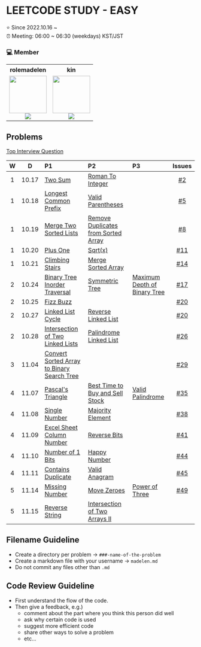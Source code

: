 # LEETCODE STUDY - EASY

⭐️ Since 2022.10.16 ~ <br />
⏰ Meeting: 06:00 ~ 06:30 (weekdays) KST/JST

### 💻 Member

<table>
  <tr>
    <th>rolemadelen</th>
    <th>kin</th>
  </tr>
  <tr>
   <td align="center">
      <a href="https://github.com/rolemadelen">
       <img src="https://avatars.githubusercontent.com/u/101682300?v=4" width="100px;" alt=""/>
       <br />
     </a>
     <sub>
      <img src="https://img.shields.io/badge/typescript-%23007ACC.svg?style=for-the-badge&logo=typescript&logoColor=white"/>
     </sub>
    </td>
   <td align="center">
     <a href="https://github.com/yangchoi">
       <img src="https://avatars.githubusercontent.com/u/48708746?v=4" width="100px;" alt=""/>
       <br />
     </a>
     <sub>
       <img src="https://img.shields.io/badge/python-3670A0?style=for-the-badge&logo=python&logoColor=ffdd54"/>
    </sub>
    </td>
  </tr>
</table>

## Problems
[Top Interview Question](https://leetcode.com/problem-list/top-interview-questions/?difficulty=EASY&page=1&sorting=W3sic29ydE9yZGVyIjoiREVTQ0VORElORyIsIm9yZGVyQnkiOiJGUk9OVEVORF9JRCJ9XQ%3D%3D)


|  W  |   D   | P1                                                  | P2                                          | P3                                    |   Issues   |
| :-: | :---: | :-------------------------------------------------- | :------------------------------------------ | :------------------------------------ | :--------: |
|  1  | 10.17 | [Two Sum][ip2]                                      | [Roman To Integer][ip13]                    |                                       |  [#2][i2]  |
|  1  | 10.18 | [Longest Common Prefix][ip14]                       | [Valid Parentheses][ip20]                   |                                       |  [#5][i5]  |
|  1  | 10.19 | [Merge Two Sorted Lists][ip21]                      | [Remove Duplicates from Sorted Array][ip26] |                                       |  [#8][i8]  |
|  1  | 10.20 | [Plus One][ip66]                                    | [Sqrt(x)][ip26]                             |                                       | [#11][i11] |
|  1  | 10.21 | [Climbing Stairs][ip70]                             | [Merge Sorted Array][ip88]                  |                                       | [#14][i14] |
|  2  | 10.24 | [Binary Tree Inorder Traversal][ip94]               | [Symmetric Tree][ip101]                     | [Maximum Depth of Binary Tree][ip104] | [#17][i17] |
|  2  | 10.25 | [Fizz Buzz][ip412]                                  |                                             |                                       | [#20][i20] |
|  2  | 10.27 | [Linked List Cycle][ip141]                          | [Reverse Linked List][ip206]                |                                       | [#20][i20] |
|  2  | 10.28 | [Intersection of Two Linked Lists][ip160]           | [Palindrome Linked List][ip234]             |                                       | [#26][i26] |
|  3  | 11.04 | [Convert Sorted Array to Binary Search Tree][ip108] |                                             |                                       | [#29][i29] |
|  4  | 11.07 | [Pascal's Triangle][ip118]                          | [Best Time to Buy and Sell Stock][ip121]    | [Valid Palindrome][ip125]             | [#35][i35] |
|  4  | 11.08 | [Single Number][ip136]                              | [Majority Element][ip169]                   |                                       | [#38][i38] |
|  4  | 11.09 | [Excel Sheet Column Number][ip171]                  | [Reverse Bits][ip190]                       |                                       | [#41][i41] |
|  4  | 11.10 | [Number of 1 Bits][ip191]                           | [Happy Number][ip202]                       |                                       | [#44][i44] |
|  4  | 11.11 | [Contains Duplicate][ip217]                         | [Valid Anagram][ip242]                      |                                       | [#45][i45] |
|  5  | 11.14 | [Missing Number][ip268]                             | [Move Zeroes][ip283]                        | [Power of Three][ip326]               | [#49][i49] |
|  5  | 11.15 | [Reverse String][ip344]                             | [Intersection of Two Arrays II][ip350]      |                                       |            |

<!--|  5  | 11.16 | [First Unique Character in a String][ip387]         |                                             |                                       |            | -->

## Filename Guideline
- Create a directory per problem → `###-name-of-the-problem`
- Create a markdown file with your username → `madelen.md`
- Do not commit any files other than `.md`

## Code Review Guideline
- First understand the flow of the code.
- Then give a feedback, e.g.)
  - comment about the part where you think this person did well
  - ask why certain code is used
  - suggest more efficient code
  - share other ways to solve a problem
  - etc...

[i2]: https://github.com/kinmadelen/easy/issues/2
[i5]: https://github.com/kinmadelen/easy/issues/5
[i8]: https://github.com/kinmadelen/easy/issues/8
[i11]: https://github.com/kinmadelen/easy/issues/11
[i14]: https://github.com/kinmadelen/easy/issues/14
[i17]: https://github.com/kinmadelen/easy/issues/17
[i20]: https://github.com/kinmadelen/easy/issues/20
[i26]: https://github.com/kinmadelen/easy/issues/26
[i29]: https://github.com/kinmadelen/easy/issues/29
[i35]: https://github.com/kinmadelen/easy/issues/35
[i38]: https://github.com/kinmadelen/easy/issues/38
[i41]: https://github.com/kinmadelen/easy/issues/41
[i44]: https://github.com/kinmadelen/easy/issues/44
[i45]: https://github.com/kinmadelen/easy/issues/45
[i49]: https://github.com/kinmadelen/easy/issues/49

[ip2]: https://leetcode.com/problems/two-sum/
[ip13]: https://leetcode.com/problems/roman-to-integer/
[ip14]: https://leetcode.com/problems/longest-common-prefix/
[ip20]: https://leetcode.com/problems/valid-parentheses/
[ip21]: https://leetcode.com/problems/merge-two-sorted-lists/
[ip26]: https://leetcode.com/problems/remove-duplicates-from-sorted-array/
[ip66]: https://leetcode.com/problems/plus-one/
[ip69]: https://leetcode.com/problems/sqrtx/
[ip70]: https://leetcode.com/problems/climbing-stairs/
[ip88]: https://leetcode.com/problems/merge-sorted-array/
[ip94]: https://leetcode.com/problems/binary-tree-inorder-traversal/
[ip101]: https://leetcode.com/problems/symmetric-tree/
[ip104]: https://leetcode.com/problems/maximum-depth-of-binary-tree/
[ip108]: https://leetcode.com/problems/convert-sorted-array-to-binary-search-tree/
[ip118]: https://leetcode.com/problems/pascals-triangle/
[ip121]: https://leetcode.com/problems/best-time-to-buy-and-sell-stock/
[ip125]: https://leetcode.com/problems/valid-palindrome/
[ip136]: https://leetcode.com/problems/single-number/
[ip141]: https://leetcode.com/problems/linked-list-cycle/
[ip160]: https://leetcode.com/problems/intersection-of-two-linked-lists/
[ip169]: https://leetcode.com/problems/majority-element/
[ip171]: https://leetcode.com/problems/excel-sheet-column-number/
[ip190]: https://leetcode.com/problems/reverse-bits/
[ip191]: https://leetcode.com/problems/number-of-1-bits/
[ip202]: https://leetcode.com/problems/happy-number/
[ip206]: https://leetcode.com/problems/reverse-linked-list/
[ip217]: https://leetcode.com/problems/contains-duplicate/
[ip234]: https://leetcode.com/problems/palindrome-linked-list/
[ip242]: https://leetcode.com/problems/valid-anagram/
[ip268]: https://leetcode.com/problems/missing-number/
[ip283]: https://leetcode.com/problems/move-zeroes/
[ip326]: https://leetcode.com/problems/power-of-three/
[ip344]: https://leetcode.com/problems/reverse-string/
[ip350]: https://leetcode.com/problems/intersection-of-two-arrays-ii/
[ip387]: https://leetcode.com/problems/first-unique-character-in-a-string/
[ip412]: https://leetcode.com/problems/fizz-buzz/
